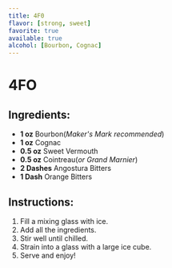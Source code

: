```yaml
---
title: 4F0
flavor: [strong, sweet]
favorite: true
available: true
alcohol: [Bourbon, Cognac]
---
```

# 4FO

## Ingredients:
- **1 oz** Bourbon(*Maker's Mark recommended*)  
- **1 oz** Cognac
- **0.5 oz** Sweet Vermouth
- **0.5 oz** Cointreau(*or Grand Marnier*)  
- **2 Dashes** Angostura Bitters
- **1 Dash** Orange Bitters

## Instructions:
1. Fill a mixing glass with ice.  
2. Add all the ingredients.  
3. Stir well until chilled.  
4. Strain into a glass with a large ice cube.  
5. Serve and enjoy! 